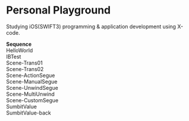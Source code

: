 # Personal Playground

Studying iOS(SWIFT3) programming & application development using X-code.</br>

<B>Sequence</B></br>
HelloWorld</br>
IBTest</br>
Scene-Trans01</br>
Scene-Trans02</br>
Scene-ActionSegue</br>
Scene-ManualSegue</br>
Scene-UnwindSegue</br>
Scene-MultiUnwind</br>
Scene-CustomSegue</br>
SumbitValue</br>
SumbitValue-back</br>
